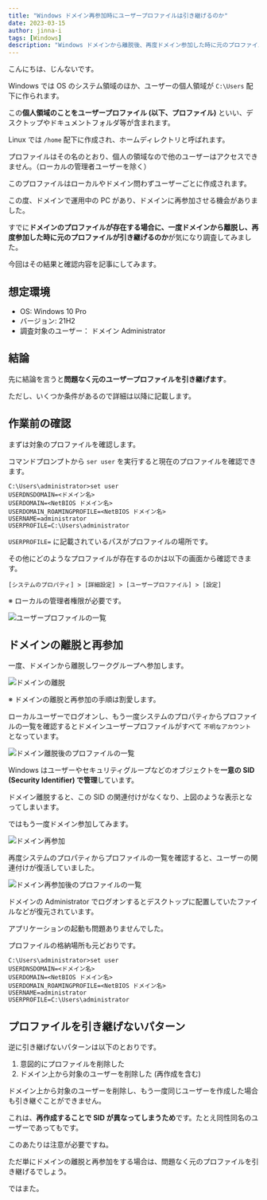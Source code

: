 ```yaml
---
title: "Windows ドメイン再参加時にユーザープロファイルは引き継げるのか"
date: 2023-03-15
author: jinna-i
tags: [Windows]
description: "Windows ドメインから離脱後、再度ドメイン参加した時に元のプロファイルを引き継げるのかを調査しました。結果と注意点を紹介しています。"
---
```


こんにちは、じんないです。

Windows では OS のシステム領域のほか、ユーザーの個人領域が `C:\Users` 配下に作られます。

この**個人領域のことをユーザープロファイル (以下、プロファイル)** といい、デスクトップやドキュメントフォルダ等が含まれます。

Linux では `/home` 配下に作成され、ホームディレクトリと呼ばれます。

プロファイルはその名のとおり、個人の領域なので他のユーザーはアクセスできません。（ローカルの管理者ユーザーを除く）

このプロファイルはローカルやドメイン問わずユーザーごとに作成されます。

この度、ドメインで運用中の PC があり、ドメインに再参加させる機会がありました。

すでに**ドメインのプロファイルが存在する場合に、一度ドメインから離脱し、再度参加した時に元のプロファイルが引き継げるのか**が気になり調査してみました。

今回はその結果と確認内容を記事にしてみます。

## 想定環境

- OS: Windows 10 Pro
- バージョン: 21H2
- 調査対象のユーザー： ドメイン Administrator

## 結論

先に結論を言うと**問題なく元のユーザープロファイルを引き継げます**。

ただし、いくつか条件があるので詳細は以降に記載します。

## 作業前の確認

まずは対象のプロファイルを確認します。

コマンドプロンプトから `ser user` を実行すると現在のプロファイルを確認できます。

```cmd{6}
C:\Users\administrator>set user
USERDNSDOMAIN=<ドメイン名>
USERDOMAIN=<NetBIOS ドメイン名>
USERDOMAIN_ROAMINGPROFILE=<NetBIOS ドメイン名>
USERNAME=administrator
USERPROFILE=C:\Users\administrator
```

`USERPROFILE=` に記載されているパスがプロファイルの場所です。

その他にどのようなプロファイルが存在するのかは以下の画面から確認できます。

`[システムのプロパティ] > [詳細設定] > [ユーザープロファイル] > [設定]` 

※ ローカルの管理者権限が必要です。

![ユーザープロファイルの一覧](images/001.png)

## ドメインの離脱と再参加

一度、ドメインから離脱しワークグループへ参加します。

![ドメインの離脱](images/002.png)

※ ドメインの離脱と再参加の手順は割愛します。

ローカルユーザーでログオンし、もう一度システムのプロパティからプロファイルの一覧を確認するとドメインユーザープロファイルがすべて `不明なアカウント` となっています。

![ドメイン離脱後のプロファイルの一覧](images/003.png)

Windows はユーザーやセキュリティグループなどのオブジェクトを**一意の SID (Security Identifier) で管理**しています。

ドメイン離脱すると、この SID の関連付けがなくなり、上図のような表示となってしまいます。

ではもう一度ドメイン参加してみます。

![ドメイン再参加](images/004.png)

再度システムのプロパティからプロファイルの一覧を確認すると、ユーザーの関連付けが復活していました。

![ドメイン再参加後のプロファイルの一覧](images/005.png)

ドメインの Administrator でログオンするとデスクトップに配置していたファイルなどが復元されています。

アプリケーションの起動も問題ありませんでした。

プロファイルの格納場所も元どおりです。

```cmd{6}
C:\Users\administrator>set user
USERDNSDOMAIN=<ドメイン名>
USERDOMAIN=<NetBIOS ドメイン名>
USERDOMAIN_ROAMINGPROFILE=<NetBIOS ドメイン名>
USERNAME=administrator
USERPROFILE=C:\Users\administrator
```

## プロファイルを引き継げないパターン

逆に引き継げないパターンは以下のとおりです。

1. 意図的にプロファイルを削除した
2. ドメイン上から対象のユーザーを削除した (再作成を含む)

ドメイン上から対象のユーザーを削除し、もう一度同じユーザーを作成した場合も引き継ぐことができません。

これは、**再作成することで SID が異なってしまうため**です。たとえ同性同名のユーザーであってもです。

このあたりは注意が必要ですね。

ただ単にドメインの離脱と再参加をする場合は、問題なく元のプロファイルを引き継げるでしょう。

ではまた。

